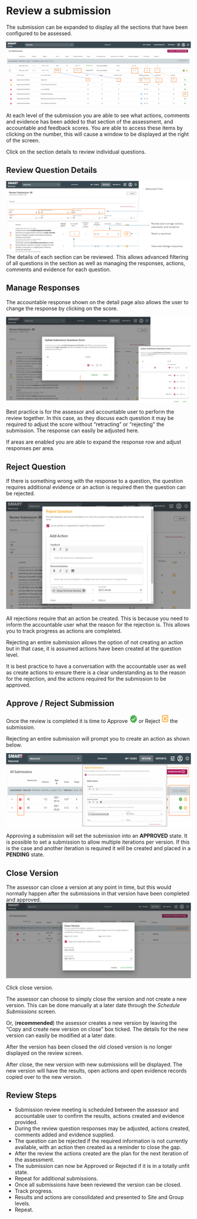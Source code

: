 # Review a submission
The submission can be expanded to display all the sections that have been configured to be assessed.

![Image](../assets/screenshots/jobs/reviewSubmissionAssessor.png)

At each level of the submission you are able to see what actions, comments and evidence has been added to that section of the assessment, and accountable and feedback scores. You are able to access these items by clicking on the number, this will cause a window to be displayed at the right of the screen.

Click on the section details to review individual questions.

## Review Question Details
![Image](../assets/screenshots/jobs/reviewDetails.png)
The details of each section can be reviewed. This allows advanced filtering of all questions in the section as well as managing the responses, actions, comments and evidence for each question.

## Manage Responses
The accountable response shown on the detail page also allows the user to change the response by clicking on the score.

![Image](../assets/screenshots/jobs/manageResponses.png)

Best practice is for the assessor and accountable user to perform the review together. In this case, as they discuss each question it may be required to adjust the score without “retracting” or “rejecting” the submission. The response can easily be adjusted here.

If areas are enabled you are able to expand the response row and adjust responses per area.

## Reject Question
If there is something wrong with the response to a question, the question requires additional evidence or an action is required then the question can be rejected.

![Image](../assets/screenshots/jobs/rejectQuestion.png)

All rejections require that an action be created. This is because you need to inform the accountable user what the reason for the rejection is. This allows you to track progress as actions are completed.

Rejecting an entire submission allows the option of not creating an action but in that case, it is assumed actions have been created at the question level. 

It is best practice to have a conversation with the accountable user as well as create actions to ensure there is a clear understanding as to the reason for the rejection, and the actions required for the submission to be approved.

## Approve / Reject Submission
Once the review is completed it is time to Approve ![Image](../assets/screenshots/jobs/approve.png) or Reject ![Image](../assets/screenshots/jobs/reject.png) the submission.

Rejecting an entire submission will prompt you to create an action as shown below.

![Image](../assets/screenshots/jobs/rejectSubmission.png)

Approving a submission will set the submission into an **APPROVED** state. It is possible to set a submission to allow multiple iterations per version. If this is the case and another iteration is required it will be created and placed in a **PENDING** state.

## Close Version
The assessor can close a version at any point in time, but this would normally happen after the submissions in that version have been completed and approved.
![Image](../assets/screenshots/jobs/closeVersion.png)

Click close version.

The assessor can choose to simply close the version and not create a new version. This can be done manually at a later date through the _Schedule Submissions_ screen.

Or, (**recommended**) the assessor creates a new version by leaving the “Copy and create new version on close” box ticked. The details for the new version can easily be modified at a later date.

After the version has been closed the old closed version is no longer displayed on the review screen.

After close, the new version with new submissions will be displayed. The new version will have the results, open actions and open evidence records copied over to the new version.

## Review Steps
- Submission review meeting is scheduled between the assessor and accountable user to confirm the results, actions created and evidence provided.
- During the review question responses may be adjusted, actions created, comments added and evidence supplied.
- The question can be rejected if the required information is not currently available, with an action then created as a reminder to close the gap.
- After the review the actions created are the plan for the next iteration of the assessment.
- The submission can now be Approved or Rejected if it is in a totally unfit state.
- Repeat for additional submissions.
- Once all submissions have been reviewed the version can be closed.
- Track progress.
- Results and actions are consolidated and presented to Site and Group levels.
- Repeat.